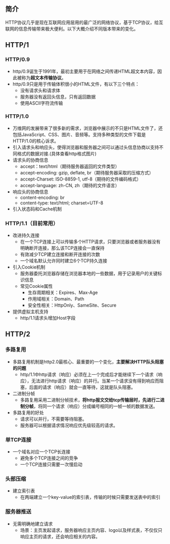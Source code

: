 ## 简介
HTTP协议几乎是现在互联网应用层用的最广泛的网络协议，基于TCP协议，给互联网的信息传输带来极大便利。以下大概介绍不同版本带来的变化。

## HTTP/1
### HTTP/0.9
- http/0.9诞生于1991年，最初主要用于在网络之间传递HTML超文本内容，因此被称为**超文本传输协议**。
- http/0.9只是用于传输体积很小的HTML文件，有以下三个特点：
  - 没有请求头和请求体
  - 服务器没有返回头信息，只有返回数据
  - 使用ASCII字符流传输
### HTTP/1.0
- 万维网的发展带来了很多新的需求，浏览器中展示的不只是HTML文件了，还包括JavaScript、CSS、图片、音频等。支持多种类型的文件下载是HTTP/1.0的核心诉求。
- 引入请求头和响应头，使得浏览器和服务器之间可以通过头信息协商以支持不同格式的数据对接.(具体查看http格式图片)
- 请求头的协商信息
  - accept：text/html（期待服务器返回的文件类型）
  - accept-encoding: gzip, deflate, br（期待服务器采取的压缩方式）
  - accept-Charset: ISO-8859-1, utf-8（期待的文件编码格式）
  - accept-language: zh-CN, zh（期待的文件语言）
- 响应头的协商信息
  - content-encoding: br
  - content-type: text/html; charset=UTF-8
- 引入状态码和Cache机制
### HTTP/1.1（目前常用）
- 改进持久连接
  - 在一个TCP连接上可以传输多个HTTP请求，只要浏览器或者服务器没有明确断开连接，那么该TCP连接会一直保持
  - 有效减少TCP建立连接和断开连接的次数
  - 一个域名默认允许同时建立6个TCP持久连接
- 引入Cookie机制
  - 服务器委托浏览器存储在浏览器本地的一些数据，用于记录用户的关键标识信息
  - 常见Cookie属性
    - 生存周期相关：Expires、Max-Age
    - 作用域相关：Domain、Path
    - 安全性相关：HttpOnly、SameSite、Secure
- 提供虚拟主机支持
  - http/1.1请求头增加Host字段

## HTTP/2
### 多路复用
- 多路复用机制是http2.0最核心、最重要的一个变化，**主要解决HTTP队头阻塞的问题**
  - http/1.1中http请求（响应）必须在上一个完成后才能继续下一个请求（响应），无法进行http请求（响应）的并行。当某一个请求没有得到响应而阻塞，后面的请求（响应）就会一直等待，这就是队头阻塞。
- 二进制分帧
  - 多路复用采用二进制分帧技术，**将http报文交给tcp传输层时，先进行二进制分帧**，将同一个请求（响应）分成编号相同的一帧一帧的数据发送。
- 多路复用的好处
  - 请求可以并行，不需要等待阻塞。
  - 服务器可以根据请求情况响应优先级较高的请求。
### 单TCP连接
- 一个域名对应一个TCP长连接
  - 避免多个TCP连接之间的竞争
  - 一个TCP连接只需要一次慢启动
### 头部压缩
- 建立索引表
  - 在两端建立一个key-value的索引表，传输的时候只需要发送表中的索引
### 服务器推送
- 无需明确地建立请求
  - 场景：主页发起请求，服务器响应主页内容、logo以及样式表，不仅仅只响应主页的请求，还会响应相关的内容。